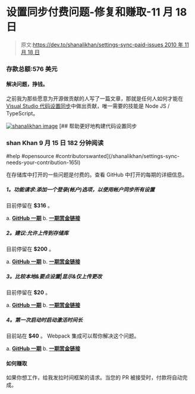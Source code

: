 # 设置同步付费问题-修复和赚取-11 月 18 日

> 原文:[https://dev.to/shanalikhan/settings-sync-paid-issues 2010 年 11 月 18 日](https://dev.to/shanalikhan/settings-sync-paid-issues---fix--earn---nov-18-1ooj)

### [](#total-deposit-576)存款总额:576 美元

#### [](#fix-issues-and-earn-money)解决问题，挣钱。

之前我为那些愿意为开源做贡献的人写了一篇文章，那就是任何人如何才能在 [Visual Studio 代码设置同步](https://marketplace.visualstudio.com/items?itemName=Shan.code-settings-sync)中做出贡献，唯一需要的技能是 Node JS / TypeScript。

[![shanalikhan image](../Images/69f695ddc0e23384f377812b3a757d98.png)](/shanalikhan) [## 帮助更好地构建代码设置同步

### shan Khan 9 月 15 日 182 分钟阅读

#help #opensource #contributorswanted](/shanalikhan/settings-sync-needs-your-contribution-165l)

在存储库中打开的一些问题是付费的。查看 GitHub 中打开的每期的详细信息。

##### [](#1-feature-request-add-a-loginaccount-option-to-sync-all-settings-using-account)1。功能请求:添加一个登录(帐户)选项，以使用帐户同步所有设置

目前停留在 **$316** 。

a. **[GitHub 一期](https://github.com/shanalikhan/code-settings-sync/issues/506)**
b. **[一期赏金链接](https://issuehunt.io/repos/47984369/issues/506)**

##### [](#2-suggestion-allow-upload-to-repository)2。建议:允许上传到存储库

目前停留在 **$200** 。

a. **[GitHub 一期](https://github.com/shanalikhan/code-settings-sync/issues/413)**
b. **[一期赏金链接](https://issuehunt.io/repos/47984369/issues/413)**

##### [](#3-compare-local-amp-gist-settings-show-amp-upload-only-changes)3。比较本地&要点设置|显示&仅上传更改

目前停留在 **$20** 。

a. **[GitHub 一期](https://github.com/shanalikhan/code-settings-sync/issues/508)**
b. **[一期赏金链接](https://issuehunt.io/repos/47984369/issues/508)**

##### [](#4-long-startup-activation-time-on-the-first-start)4。第一次启动时启动激活时间长

目前站在 **$40** 。
Webpack 集成可以帮你解决这个问题。

a. **[GitHub 一期](https://github.com/shanalikhan/code-settings-sync/issues/656)**
b. **[一期赏金链接](https://issuehunt.io/repos/47984369/issues/656)**

#### [](#how-to-earn)如何赚取

如果你想工作，给我发拉时间框架的请求。当您的 PR 被接受时，付款将自动完成。